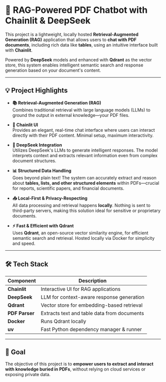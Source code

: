 # 📄 RAG-Powered PDF Chatbot with Chainlit & DeepSeek

This project is a lightweight, locally hosted **Retrieval-Augmented Generation (RAG)** application that allows users to **chat with PDF documents**, including rich data like **tables**, using an intuitive interface built with **Chainlit**.

Powered by **DeepSeek** models and enhanced with **Qdrant** as the vector store, this system enables intelligent semantic search and response generation based on your document's content.

---

## 💡 Project Highlights

- **📚 Retrieval-Augmented Generation (RAG)**  
  Combines traditional retrieval with large language models (LLMs) to ground the output in external knowledge—your PDF files.

- **🔗 Chainlit UI**  
  Provides an elegant, real-time chat interface where users can interact directly with their PDF content. Minimal setup, maximum interactivity.

- **🧠 DeepSeek Integration**  
  Utilizes DeepSeek's LLMs to generate intelligent responses. The model interprets context and extracts relevant information even from complex document structures.

- **📊 Structured Data Handling**  
  Goes beyond plain text! The system can accurately extract and reason about **tables, lists, and other structured elements** within PDFs—crucial for reports, scientific papers, and financial documents.

- **📥 Local-First & Privacy-Respecting**  
  All data processing and retrieval happens **locally**. Nothing is sent to third-party servers, making this solution ideal for sensitive or proprietary documents.

- **⚡ Fast & Efficient with Qdrant**  
  Uses **Qdrant**, an open-source vector similarity engine, for efficient semantic search and retrieval. Hosted locally via Docker for simplicity and speed.

---

## 🛠️ Tech Stack

| Component       | Description                                 |
|----------------|---------------------------------------------|
| **Chainlit**    | Interactive UI for RAG applications         |
| **DeepSeek**    | LLM for context-aware response generation   |
| **Qdrant**      | Vector store for embedding-based retrieval  |
| **PDF Parser**  | Extracts text and table data from documents |
| **Docker**      | Runs Qdrant locally                         |
| **uv**          | Fast Python dependency manager & runner     |

---

## 🎯 Goal

The objective of this project is to **empower users to extract and interact with knowledge buried in PDFs**, without relying on cloud services or exposing private data.